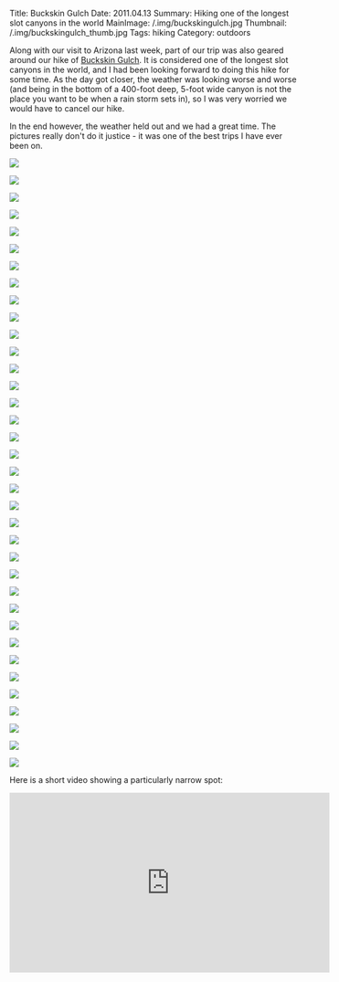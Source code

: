 Title: Buckskin Gulch
Date: 2011.04.13
Summary: Hiking one of the longest slot canyons in the world
MainImage: /.img/buckskingulch.jpg
Thumbnail: /.img/buckskingulch_thumb.jpg
Tags: hiking
Category: outdoors

Along with our visit to Arizona last week, part of our trip was also geared around our hike of [Buckskin Gulch][Buckskingulch]. It is considered one of the longest slot canyons in the world, and I had been looking forward to doing this hike for some time. As the day got closer, the weather was looking worse and worse (and being in the bottom of a 400-foot deep, 5-foot wide canyon is not the place you want to be when a rain storm sets in), so I was very worried we would have to cancel our hike.

In the end however, the weather held out and we had a great time. The pictures really don't do it justice - it was one of the best trips I have ever been on.

<p><img src="/.img/outdoors/buckskingulch/P1000364.jpg" class="smallimg" /></p>
<p><img src="/.img/outdoors/buckskingulch/P1000367.jpg" class="smallimg" /></p>
<p><img src="/.img/outdoors/buckskingulch/P1000372.jpg" class="smallimg" /></p>
<p><img src="/.img/outdoors/buckskingulch/P1000374.jpg" class="smallimg" /></p>
<p><img src="/.img/outdoors/buckskingulch/P1000376.jpg" class="smallimg" /></p>
<p><img src="/.img/outdoors/buckskingulch/P1000378.jpg" class="smallimg" /></p>
<p><img src="/.img/outdoors/buckskingulch/P1000380.jpg" class="smallimg" /></p>
<p><img src="/.img/outdoors/buckskingulch/P1000381.jpg" class="smallimg" /></p>
<p><img src="/.img/outdoors/buckskingulch/P1000384.jpg" class="smallimg" /></p>
<p><img src="/.img/outdoors/buckskingulch/P1000385.jpg" class="smallimg" /></p>
<p><img src="/.img/outdoors/buckskingulch/P1000388.jpg" class="smallimg" /></p>
<p><img src="/.img/outdoors/buckskingulch/P1000389.jpg" class="smallimg" /></p>
<p><img src="/.img/outdoors/buckskingulch/P1000364.jpg" class="smallimg" /></p>
<p><img src="/.img/outdoors/buckskingulch/P1000391.jpg" class="smallimg" /></p>
<p><img src="/.img/outdoors/buckskingulch/P1000392.jpg" class="smallimg" /></p>
<p><img src="/.img/outdoors/buckskingulch/P1000394.jpg" class="smallimg" /></p>
<p><img src="/.img/outdoors/buckskingulch/P1000396.jpg" class="smallimg" /></p>
<p><img src="/.img/outdoors/buckskingulch/P1000397.jpg" class="smallimg" /></p>
<p><img src="/.img/outdoors/buckskingulch/P1000400.jpg" class="smallimg" /></p>
<p><img src="/.img/outdoors/buckskingulch/P1000402.jpg" class="smallimg" /></p>
<p><img src="/.img/outdoors/buckskingulch/P1000404.jpg" class="smallimg" /></p>
<p><img src="/.img/outdoors/buckskingulch/P1000405.jpg" class="smallimg" /></p>
<p><img src="/.img/outdoors/buckskingulch/P1000407.jpg" class="smallimg" /></p>
<p><img src="/.img/outdoors/buckskingulch/P1000410.jpg" class="smallimg" /></p>
<p><img src="/.img/outdoors/buckskingulch/P1000413.jpg" class="smallimg" /></p>
<p><img src="/.img/outdoors/buckskingulch/P1000416.jpg" class="smallimg" /></p>
<p><img src="/.img/outdoors/buckskingulch/P1000422.jpg" class="smallimg" /></p>
<p><img src="/.img/outdoors/buckskingulch/P1000425.jpg" class="smallimg" /></p>
<p><img src="/.img/outdoors/buckskingulch/P1000426.jpg" class="smallimg" /></p>
<p><img src="/.img/outdoors/buckskingulch/P1000429.jpg" class="smallimg" /></p>
<p><img src="/.img/outdoors/buckskingulch/P1000430.jpg" class="smallimg" /></p>
<p><img src="/.img/outdoors/buckskingulch/P1000433.jpg" class="smallimg" /></p>
<p><img src="/.img/outdoors/buckskingulch/P1000435.jpg" class="smallimg" /></p>
<p><img src="/.img/outdoors/buckskingulch/P1000436.jpg" class="smallimg" /></p>
<p><img src="/.img/outdoors/buckskingulch/P1000441.jpg" class="smallimg" /></p>
<p><img src="/.img/outdoors/buckskingulch/P1000442.jpg" class="smallimg" /></p>

Here is a short video showing a particularly narrow spot:

<p>
<iframe width="560" height="315" src="https://www.youtube.com/embed/PMnZSqJooaE?rel=0" frameborder="0" allow="accelerometer; autoplay; encrypted-media; gyroscope; picture-in-picture" allowfullscreen></iframe>
</p>


[Buckskingulch]: http://www.google.com/search?hl=en&amp;q=buckskin+gulch

